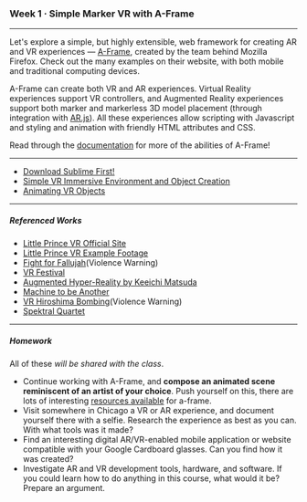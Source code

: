 ### Week 1 · Simple Marker VR with A-Frame 

-----

Let's explore a simple, but highly extensible, web framework for creating AR and VR experiences — [A-Frame](https://aframe.io), created by the team behind Mozilla Firefox. Check out the many examples on their website, with both mobile and traditional computing devices.

A-Frame can create both VR and AR experiences. Virtual Reality experiences support VR controllers, and Augmented Reality experiences support both marker and markerless 3D model placement (through integration with [AR.js](https://github.com/jeromeetienne/AR.js/blob/master/README.md)). All these experiences allow scripting with Javascript and styling and animation with friendly HTML attributes and CSS. 

Read through the [documentation](https://aframe.io/docs/0.8.0/introduction/) for more of the abilities of A-Frame!

-----

- [Download Sublime First!](https://www.sublimetext.com)
- [Simple VR Immersive Environment and Object Creation](vr.md)
- [Animating VR Objects](animate.md)

-----

##### Referenced Works

- [Little Prince VR Official Site](http://thelittleprincevr.com)
- [Little Prince VR Example Footage](https://www.youtube.com/watch?v=5NMQY9-SNyw)
- [Fight for Fallujah](https://www.youtube.com/watch?time_continue=294&v=_Ar0UkmID6s)(Violence Warning)
- [VR Festival](https://www.theverge.com/2018/5/27/17270140/tribeca-film-festival-best-virtual-augmented-reality-ok-go-campfire-creepers-ardens-wake)
- [Augmented Hyper-Reality by Keeichi Matsuda](https://vimeo.com/channels/staffpicks/8569187)
- [Machine to be Another](http://www.themachinetobeanother.org)
- [VR Hiroshima Bombing](https://aleteia.org/2018/08/09/japanese-students-recreate-the-bombing-of-hiroshima-in-virtual-reality/)(Violence Warning)
- [Spektral Quartet](http://spektralquartet.com/eclipse/)

-----

##### Homework

All of these *will be shared with the class*.

- Continue working with A-Frame, and **compose an animated scene reminiscent of an artist of your choice**. Push yourself on this, there are lots of interesting [resources available](https://github.com/ngokevin/kframe/tree/master/components/randomizer/) for a-frame.
- Visit somewhere in Chicago a VR or AR experience, and document yourself there with a selfie. Research the experience as best as you can. With what tools was it made? 
- Find an interesting digital AR/VR-enabled mobile application or website compatible with your Google Cardboard glasses. Can you find how it was created?
- Investigate AR and VR development tools, hardware, and software. If you could learn how to do anything in this course, what would it be? Prepare an argument.